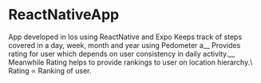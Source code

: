 # ReactNativeApp
App developed in Ios using ReactNative and Expo 
Keeps track of steps covered in a day, week, month and year using Pedometer a__
Provides rating for user which depends on user consistency in daily activity.__
Meanwhile Rating helps to provide rankings to user on location hierarchy.\ 
Rating ∝ Ranking of user.
